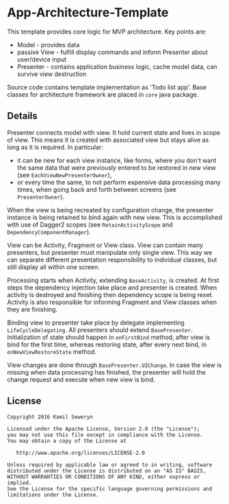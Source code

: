 # App-Architecture-Template

This template provides core logic for MVP architecture. Key points are:
 - Model - provides data
 - passive View - fulfill display commands and inform Presenter about user/device input
 - Presenter - contains application business logic, cache model data, can survive view destruction

Source code contains template implementation as 'Todo list app'. Base classes for
architecture framework are placed in `core` java package.

## Details

Presenter connects model with view.
It hold current state and lives in scope of view.
This means it is created with associated view but stays alive as long as it is required.
In particular:
- it can be new for each view instance, like forms, where you don't want the same data that were
previously entered to be restored in new view (see `EachViewNewPresenterOwner`),
- or every time the same, to not perform expensive data processing many times,
when going back and forth between screens (see `PresenterOwner`).

When the view is being recreated by configuration change, the presenter instance is being retained
to bind again with new view. This is accomplished with use of Dagger2 scopes (see `RetainActivityScope`
and `DependencyComponentManager`).

View can be Activity, Fragment or View class. View can contain many presenters, but presenter must
manipulate only single view. This way we can separate different presentation responsibility to individual classes,
but still display all within one screen.

Processing starts when Activity, extending `BaseActivity`, is created. At first steps the dependency
injection take place and presenter is created. When activity is destroyed and finishing
then dependency scope is being reset. Activity is also responsible for informing Fragment and View
classes when they are finishing.

Binding view to presenter take place by delegate implementing `LifeCycleDelegating`.
All presenters should extend `BasePresenter`. Initialization of state should happen in `onFirstBind`
method, after view is bind for the first time, whereas restoring state, after every next bind,
in `onNewViewRestoreState` method.

View changes are done through `BasePresenter.UIChange`. In case the view is missing when
data processing has finished, the presenter will hold the change request and execute when new view
is bind.

## License

    Copyright 2016 Kamil Seweryn

    Licensed under the Apache License, Version 2.0 (the "License");
    you may not use this file except in compliance with the License.
    You may obtain a copy of the License at

       http://www.apache.org/licenses/LICENSE-2.0

    Unless required by applicable law or agreed to in writing, software
    distributed under the License is distributed on an "AS IS" BASIS,
    WITHOUT WARRANTIES OR CONDITIONS OF ANY KIND, either express or implied.
    See the License for the specific language governing permissions and
    limitations under the License.
